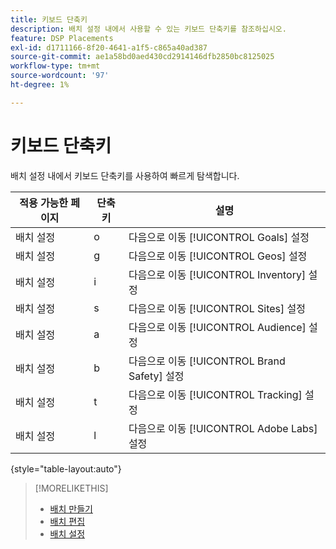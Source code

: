 ```yaml
---
title: 키보드 단축키
description: 배치 설정 내에서 사용할 수 있는 키보드 단축키를 참조하십시오.
feature: DSP Placements
exl-id: d1711166-8f20-4641-a1f5-c865a40ad387
source-git-commit: ae1a58bd0aed430cd2914146dfb2850bc8125025
workflow-type: tm+mt
source-wordcount: '97'
ht-degree: 1%

---
```


# 키보드 단축키

배치 설정 내에서 키보드 단축키를 사용하여 빠르게 탐색합니다<!-- and to create ads and placements -->.

| 적용 가능한 페이지 | 단축키 | 설명 |
| ---------------| ----------- | ---------------------- |
| 배치 설정 | o | 다음으로 이동 [!UICONTROL Goals] 설정 |
| 배치 설정 | g | 다음으로 이동 [!UICONTROL Geos] 설정 |
| 배치 설정 | i | 다음으로 이동 [!UICONTROL Inventory] 설정 |
| 배치 설정 | s | 다음으로 이동 [!UICONTROL Sites] 설정 |
| 배치 설정 | a | 다음으로 이동 [!UICONTROL Audience] 설정 |
| 배치 설정 | b | 다음으로 이동 [!UICONTROL Brand Safety] 설정 |
| 배치 설정 | t | 다음으로 이동 [!UICONTROL Tracking] 설정 |
| 배치 설정 | l | 다음으로 이동 [!UICONTROL Adobe Labs] 설정 |

{style="table-layout:auto"}

<!-- | Legacy placement settings | npv | Lets you create a new video placement | -->
<!-- | Legacy placement settings | npd | Lets you create a new display placement | -->
<!-- | Legacy placement settings | nav | Lets you create a new video ad | -->
<!-- | Legacy placement settings | nad | Lets you create a new display ad| -->

>[!MORELIKETHIS]
>
>* [배치 만들기](/help/dsp/campaign-management/placements/placement-create.md)
>* [배치 편집](/help/dsp/campaign-management/placements/placement-edit.md)
>* [배치 설정](/help/dsp/campaign-management/placements/placement-settings.md)
